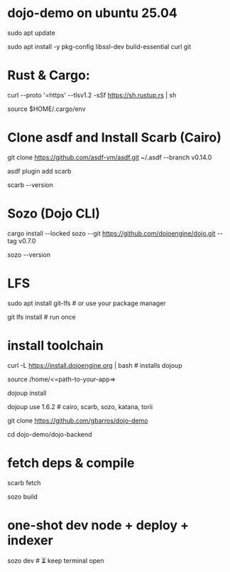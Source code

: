 # dojo-demo on ubuntu 25.04

sudo apt update

sudo apt install -y pkg-config libssl-dev build-essential curl git

# Rust & Cargo:
curl --proto '=https' --tlsv1.2 -sSf https://sh.rustup.rs | sh

source $HOME/.cargo/env


# Clone asdf and Install Scarb (Cairo)

git clone https://github.com/asdf-vm/asdf.git ~/.asdf --branch v0.14.0

asdf plugin add scarb

scarb --version

# Sozo (Dojo CLI)

cargo install --locked sozo --git https://github.com/dojoengine/dojo.git --tag v0.7.0

sozo --version

# LFS

sudo apt install git-lfs # or use your package manager

git lfs install        # run once

# install toolchain

curl -L https://install.dojoengine.org | bash          # installs dojoup


source /home/<=path-to-your-app=>


dojoup install


dojoup use 1.6.2                                       # cairo, scarb, sozo, katana, torii


git clone https://github.com/gbarros/dojo-demo


cd dojo-demo/dojo-backend


# fetch deps & compile

scarb fetch

sozo build

# one-shot dev node + deploy + indexer
sozo dev   # ⏳ keep terminal open




